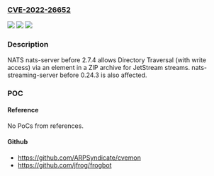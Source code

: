 ### [CVE-2022-26652](https://cve.mitre.org/cgi-bin/cvename.cgi?name=CVE-2022-26652)
![](https://img.shields.io/static/v1?label=Product&message=n%2Fa&color=blue)
![](https://img.shields.io/static/v1?label=Version&message=n%2Fa&color=blue)
![](https://img.shields.io/static/v1?label=Vulnerability&message=n%2Fa&color=brighgreen)

### Description

NATS nats-server before 2.7.4 allows Directory Traversal (with write access) via an element in a ZIP archive for JetStream streams. nats-streaming-server before 0.24.3 is also affected.

### POC

#### Reference
No PoCs from references.

#### Github
- https://github.com/ARPSyndicate/cvemon
- https://github.com/jfrog/frogbot

